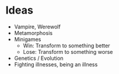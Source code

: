 # Ideas
- Vampire, Werewolf
- Metamorphosis
- Minigames
    - Win: Transform to something better
    - Lose: Transform to something worse
- Genetics / Evolution
- Fighting illnesses, being an illness
